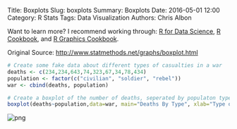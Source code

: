 Title: Boxplots
Slug: boxplots
Summary: Boxplots
Date: 2016-05-01 12:00
Category: R Stats
Tags: Data Visualization
Authors: Chris Albon


Want to learn more? I recommend working through: [R for Data Science](http://amzn.to/2myxnhi), [R Cookbook](http://amzn.to/2lF6hkb), and [R Graphics Cookbook](http://amzn.to/2m0fcPL).

Original Source: http://www.statmethods.net/graphs/boxplot.html


```R
# Create some fake data about different types of casualties in a war
deaths <- c(234,234,643,74,323,67,34,78,434)
population <- factor(c("civilian", "soldier", "rebel"))
war <- cbind(deaths, population)
```


```R
# Create a boxplot of the number of deaths, seperated by populaton type, with teach boxplot labelled with the factor name, and colored different shades of red
boxplot(deaths~population,data=war, main="Deaths By Type", xlab="Type of Victims", ylab="Number Of Deaths", names=population, col=c("red3","indianred4","orangered1"))
```


![png]({filename}/images/boxplots_files/boxplots_2_0.png)
